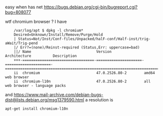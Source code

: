 easy when has net https://bugs.debian.org/cgi-bin/bugreport.cgi?bug=808077 

wtf chromium browser ?
I have

		/var/log/apt $ dpkg -l chromium*
		Desired=Unknown/Install/Remove/Purge/Hold
		| Status=Not/Inst/Conf-files/Unpacked/halF-conf/Half-inst/trig-aWait/Trig-pend
		|/ Err?=(none)/Reinst-required (Status,Err: uppercase=bad)
		||/ Name                              Version               Architecture          Description
		+++-=================================-=====================-=====================-========================================================================
		ii  chromium                          47.0.2526.80-2        amd64                 web browser
		ii  chromium-l10n                     47.0.2526.80-2        all                   web browser - language packs


and https://www.mail-archive.com/debian-bugs-dist@lists.debian.org/msg1379590.html
a resolution is 

    apt-get install chromium-l10n 

